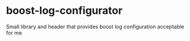 # boost-log-configurator
Small library and header that provides boost log configuration acceptable for me
